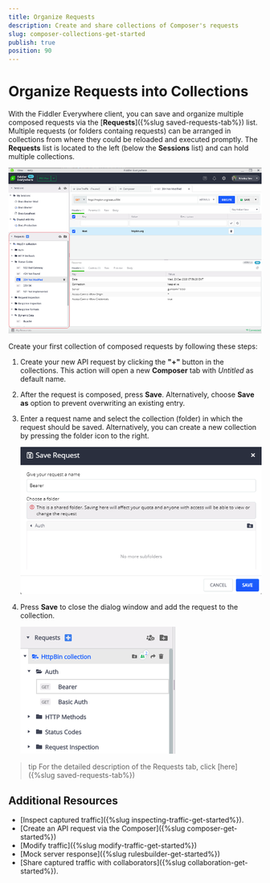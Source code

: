 ```yaml
---
title: Organize Requests
description: Create and share collections of Composer's requests
slug: composer-collections-get-started
publish: true
position: 90
---
```


# Organize Requests into Collections

With the Fiddler Everywhere client, you can save and organize multiple composed requests via the [**Requests**]({%slug saved-requests-tab%}) list. Multiple requests (or folders containg requests) can be arranged in collections from where they could be reloaded and executed promptly. The **Requests** list is located to the left (below the **Sessions** list) and can hold multiple collections.


![Requests lists](../images/requests/requests-list-all.png)

Create your first collection of composed requests by following these steps:

1. Create your new API request by clicking the **"+"** button in the collections. This action will open a new **Composer** tab with *Untitled* as default name.

2. After the request is composed, press **Save**. Alternatively, choose **Save as** option to prevent overwriting an existing entry.

3. Enter a request name and select the collection (folder) in which the request should be saved. Alternatively, you can create a new collection by pressing the folder icon to the right.

    ![Requests lists](../images/requests/requests-enter-name-and-folder.png)

3. Press **Save** to close the dialog window and add the request to the collection.

    ![Requests lists](../images/requests/requests-created-collection.png)
    
>tip For the detailed description of the Requests tab, click [here]({%slug saved-requests-tab%})

## Additional Resources
 
- [Inspect captured traffic]({%slug inspecting-traffic-get-started%}).
- [Create an API request via the Composer]({%slug composer-get-started%})
- [Modify traffic]({%slug modify-traffic-get-started%})
- [Mock server response]({%slug rulesbuilder-get-started%})
- [Share captured traffic with collaborators]({%slug collaboration-get-started%}).
